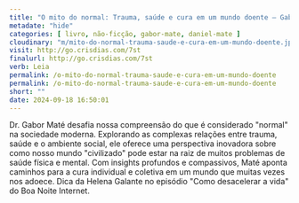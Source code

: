 ```yaml
---
title: "O mito do normal: Trauma, saúde e cura em um mundo doente — Gabor Maté, Daniel Maté"
metadate: "hide"
categories: [ livro, não-ficção, gabor-mate, daniel-mate ]
cloudinary: "m/mito-do-normal-trauma-saude-e-cura-em-um-mundo-doente.jpg"
visit: http://go.crisdias.com/7st
finalurl: http://go.crisdias.com/7st
verb: Leia
permalink: /o-mito-do-normal-trauma-saude-e-cura-em-um-mundo-doente
permalink: /o-mito-do-normal-trauma-saude-e-cura-em-um-mundo-doente
short: ""
date: 2024-09-18 16:50:01
---
```

Dr. Gabor Maté desafia nossa compreensão do que é considerado "normal" na sociedade moderna. Explorando as complexas relações entre trauma, saúde e o ambiente social, ele oferece uma perspectiva inovadora sobre como nosso mundo "civilizado" pode estar na raiz de muitos problemas de saúde física e mental. Com insights profundos e compassivos, Maté aponta caminhos para a cura individual e coletiva em um mundo que muitas vezes nos adoece. Dica da Helena Galante no episódio "Como desacelerar a vida" do Boa Noite Internet.
